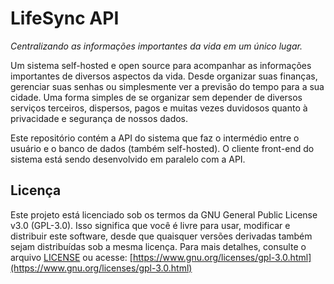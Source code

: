 # LifeSync API

*Centralizando as informações importantes da vida em um único lugar.*

Um sistema self-hosted e open source para acompanhar as informações importantes de diversos aspectos da vida.
Desde organizar suas finanças, gerenciar suas senhas ou simplesmente ver a previsão do tempo para a sua cidade.
Uma forma simples de se organizar sem depender de diversos serviços terceiros, dispersos, pagos e muitas vezes duvidosos quanto à privacidade e segurança de nossos dados.

Este repositório contém a API do sistema que faz o intermédio entre o usuário e o banco de dados (também self-hosted).
O cliente front-end do sistema está sendo desenvolvido em paralelo com a API.

## Licença

Este projeto está licenciado sob os termos da GNU General Public License v3.0 (GPL-3.0).
Isso significa que você é livre para usar, modificar e distribuir este software, desde que quaisquer versões derivadas também sejam distribuídas sob a mesma licença.
Para mais detalhes, consulte o arquivo [LICENSE](LICENSE) ou acesse: [https://www.gnu.org/licenses/gpl-3.0.html](https://www.gnu.org/licenses/gpl-3.0.html)
